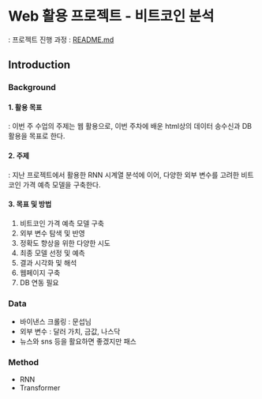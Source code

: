 # Web 활용 프로젝트 - 비트코인 분석

: 프로젝트 진행 과정 : [README.md](ReadMe/README.md)

## Introduction

### Background

#### 1. 활용 목표

: 이번 주 수업의 주제는 웹 활용으로, 이번 주차에 배운 html상의 데이터 송수신과 DB 활용을 목표로 한다.

#### 2. 주제

: 지난 프로젝트에서 활용한 RNN 시계열 분석에 이어, 다양한 외부 변수를 고려한 비트코인 가격 예측 모델을 구축한다.

#### 3. 목표 및 방법

1. 비트코인 가격 예측 모델 구축
2. 외부 변수 탐색 및 반영
3. 정확도 향상을 위한 다양한 시도
4. 최종 모델 선정 및 예측
5. 결과 시각화 및 해석
6. 웹페이지 구축
7. DB 연동 필요

### Data

- 바이낸스 크롤링 : 문섭님
- 외부 변수 : 달러 가치, 금값, 나스닥
- 뉴스와 sns 등을 활요하면 좋겠지만 패스

### Method

- RNN
- Transformer

